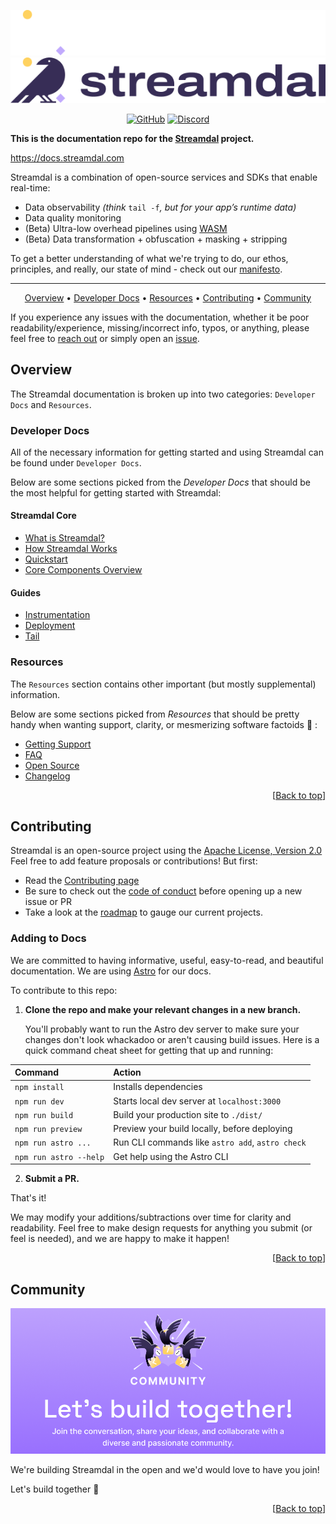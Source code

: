 <div align="center" id="to-top">
   
<img src="./src/images/readme/streamdal-logo-dark.png#gh-dark-mode-only"><img src="./src/images/readme/streamdal-logo-light.png#gh-light-mode-only">  

[![GitHub](https://img.shields.io/github/license/streamdal/streamdal)](https://github.com/streamdal/streamdal)
[![Discord](https://img.shields.io/badge/Community-Discord-4c57e8.svg)](https://discord.gg/streamdal)

</div>  

**This is the documentation repo for the [Streamdal](https://streamdal.com) project.**

https://docs.streamdal.com

Streamdal is a combination of open-source services and SDKs that enable 
real-time:

- Data observability _(think_ `tail -f`_, but for your app’s runtime data)_
- Data quality monitoring
- (Beta) Ultra-low overhead pipelines using [WASM](https://webassembly.org/)
- (Beta) Data transformation + obfuscation + masking + stripping


To get a better understanding of what we're trying to do, our ethos, 
principles, and really, our state of mind - check out our 
[manifesto](https://streamdal.com/manifesto).

---

<div align="center">

[Overview](#overview) •
[Developer Docs](#developer-docs) •
[Resources](#resources) •
[Contributing](#contributing) •
[Community](#community)
</div>

If you experience any issues with the documentation, whether it be poor 
readability/experience, missing/incorrect info, typos, or anything, please feel 
free to [reach out](#community) or simply open an 
<a href="https://github.com/streamdal/docs/issues">issue</a>.


## Overview

The Streamdal documentation is broken up into two categories: `Developer Docs` 
and `Resources`.

### Developer Docs

All of the necessary information for getting started and using Streamdal can 
be found under `Developer Docs`. 

Below are some sections picked from the _Developer Docs_ that should be the most 
helpful for getting started with Streamdal:

#### Streamdal Core

- [What is Streamdal?](https://docs.streamdal.com/en/what-is-streamdal/)
- [How Streamdal Works](https://docs.streamdal.com/en/getting-started/how-streamdal-works/)
- [Quickstart](https://docs.streamdal.com/en/getting-started/quickstart/)
- [Core Components Overview](https://docs.streamdal.com/en/core-components/overview/)

#### Guides
- [Instrumentation](https://docs.streamdal.com/en/guides/instrumentation/)
- [Deployment](https://docs.streamdal.com/en/guides/deployment/)
- [Tail](https://docs.streamdal.com/en/guides/tail/)

### Resources

The `Resources` section contains other important (but mostly supplemental) 
information.

Below are some sections picked from _Resources_ that should be pretty handy 
when wanting support, clarity, or mesmerizing software factoids 🧙 :

- [Getting Support](https://docs.streamdal.com/en/resources-support/get-support/)
- [FAQ](https://docs.streamdal.com/en/resources-support/faq/)
- [Open Source](https://docs.streamdal.com/en/resources-support/open-source/)
- [Changelog](https://docs.streamdal.com/en/resources-support/changelog/)



<div align="right">
[<a href="#to-top">Back to top</a>]
</div>

## Contributing

Streamdal is an open-source project using the 
[Apache License, Version 2.0](https://www.apache.org/licenses/LICENSE-2.0.) 
Feel free to add feature proposals or contributions! But first:

- Read the [Contributing page](https://docs.streamdal.com/en/resources-support/contributing/)
- Be sure to check out the [code of conduct](https://docs.streamdal.com/en/resources-support/contributing/#code-of-conduct) before opening up a new issue or PR
- Take a look at the [roadmap](https://github.com/orgs/streamdal/projects/1) to gauge our current projects. 

### Adding to Docs

We are committed to having informative, useful, easy-to-read, and beautiful 
documentation. We are using [Astro](https://docs.astro.build) for our docs.


To contribute to this repo:

1. **Clone the repo and make your relevant changes in a new branch.**

    You'll probably want to run the Astro dev server to make sure your changes don't look whackadoo or aren't causing build issues. Here is a quick command cheat sheet for getting that up and running:

| Command                | Action                                           |
| :--------------------- | :----------------------------------------------- |
| `npm install`          | Installs dependencies                            |
| `npm run dev`          | Starts local dev server at `localhost:3000`      |
| `npm run build`        | Build your production site to `./dist/`          |
| `npm run preview`      | Preview your build locally, before deploying     |
| `npm run astro ...`    | Run CLI commands like `astro add`, `astro check` |
| `npm run astro --help` | Get help using the Astro CLI                     |

2. **Submit a PR.**
    
That's it!

We may modify your additions/subtractions over time for clarity and readability. Feel free to make design requests for anything you submit (or feel is needed), and we are happy to make it happen!

<div align="right">
[<a href="#to-top">Back to top</a>]
</div>

## Community

<img src="./src/images/readme/community.png" />

We're building Streamdal in the open and we'd would love to have you join! 

Let's build together 💪

<div align="right">
[<a href="#to-top">Back to top</a>]
</div>
